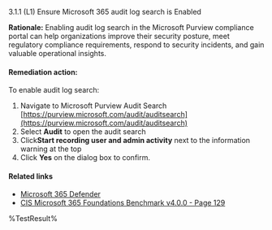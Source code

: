 3.1.1 (L1) Ensure Microsoft 365 audit log search is Enabled

**Rationale:**
Enabling audit log search in the Microsoft Purview compliance portal can help organizations improve their security posture, meet regulatory compliance requirements, respond to security incidents, and gain valuable operational insights.

#### Remediation action:

To enable audit log search:
1. Navigate to Microsoft Purview Audit Search [https://purview.microsoft.com/audit/auditsearch](https://purview.microsoft.com/audit/auditsearch)
2. Select **Audit** to open the audit search
3. Click**Start recording user and admin activity** next to the information warning at the top
4. Click **Yes** on the dialog box to confirm.

#### Related links

* [Microsoft 365 Defender](https://security.microsoft.com)
* [CIS Microsoft 365 Foundations Benchmark v4.0.0 - Page 129](https://www.cisecurity.org/benchmark/microsoft_365)

<!--- Results --->
%TestResult%